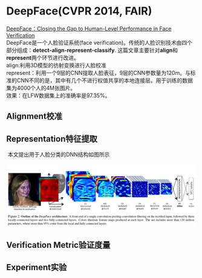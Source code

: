 # DeepFace(CVPR 2014, FAIR)
[DeepFace：Closing the Gap to Human-Level Performance in Face Verification](http://xueshu.baidu.com/s?wd=paperuri%3A%284f6ebc430416b52c9d52b5bad9b87083%29&filter=sc_long_sign&tn=SE_xueshusource_2kduw22v&sc_vurl=http%3A%2F%2Fieeexplore.ieee.org%2Fxpls%2Ficp.jsp%3Farnumber%3D6909616&ie=utf-8&sc_us=8790645633203158551)  
DeepFace是一个人脸验证系统(face verification)。传统的人脸识别技术由四个部分组成：**detect-align-represent-classify**.
这篇文章主要针对**align**和**represent**两个环节进行改进。  
align:利用3D模型的彷射变换进行人脸校准  
represent：利用一个9层的CNN提取人脸表征，9层的CNN参数量为120m。与标准的CNN不同的是，其中有几个不进行权值共享的本地连接层。用于训练的数据集为4000个人的4M张图片。  
效果：在LFW数据集上的准确率是97.35%。
## Alignment校准

## Representation特征提取  
  本文提出用于人脸分类的DNN结构如图所示  
  ![DNN结构](https://github.com/alfredtorres/Reading-notebook/blob/master/MyImage/deepface_fig2.png)
## Verification Metric验证度量

## Experiment实验
